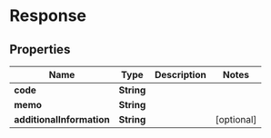 
# Response

## Properties
Name | Type | Description | Notes
------------ | ------------- | ------------- | -------------
**code** | **String** |  | 
**memo** | **String** |  | 
**additionalInformation** | **String** |  |  [optional]



